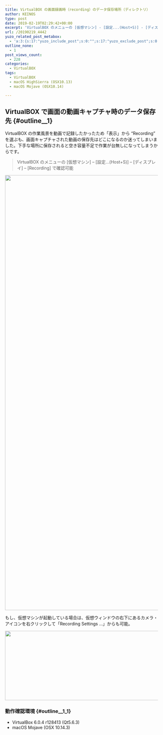 ```yaml
---
title: VirtualBOX の画面録画時（recording）のデータ保存場所（ディレクトリ）
author: KEINOS
type: post
date: 2019-02-19T02:29:42+00:00
excerpt: 'VirtualBOX のメニューの [仮想マシン] - [設定...(Host+S)] - [ディスプレイ] - [Recording] で画面の動画キャプチャ時のデータ保存先ディレクトリが確認できます。'
url: /20190219_4442
yuzo_related_post_metabox:
  - 'a:3:{s:17:"yuzo_include_post";s:0:"";s:17:"yuzo_exclude_post";s:0:"";s:21:"yuzo_disabled_related";N;}'
outline_none:
  - 1
post_views_count:
  - 228
categories:
  - VirtualBOX
tags:
  - VirtualBOX
  - macOS HighSierra (OSX10.13)
  - macOS Mojave (OSX10.14)

---
```

## VirtualBOX で画面の動画キャプチャ時のデータ保存先 {#outline__1}

VirtualBOX の作業風景を動画で記録したかったため「表示」から &#8220;Recording&#8221; を選ぶも、画面キャプチャされた動画の保存先はどこになるのか迷ってしまいました。下手な場所に保存されると空き容量不足で作業が台無しになってしまうからです。

> VirtualBOX のメニューの [仮想マシン] &#8211; [設定&#8230;(Host+S)] &#8211; [ディスプレイ] &#8211; [Recording] で確認可能 

[<img src="https://blog.keinos.com/wordpress/wp-content/uploads/2019/02/スクリーンショット-2019-02-19-11.05.37.png" alt="" width="1772" height="1430" class="aligncenter size-full wp-image-4444" />][1]

もし、仮想マシンが起動している場合は、仮想ウィンドウの右下にあるカメラ・アイコンを右クリックして「Recording Settings &#8230;」からも可能。
  
[<img src="https://blog.keinos.com/wordpress/wp-content/uploads/2019/02/スクリーンショット-2019-02-19-11.08.02.png" alt="" width="762" height="228" class="aligncenter size-full wp-image-4443" />][2]

### 動作確認環境 {#outline__1_1}

  * VirtualBox 6.0.4 r128413 (Qt5.6.3)
  * macOS Mojave (OSX 10.14.3)

 [1]: https://blog.keinos.com/wordpress/wp-content/uploads/2019/02/スクリーンショット-2019-02-19-11.05.37.png
 [2]: https://blog.keinos.com/wordpress/wp-content/uploads/2019/02/スクリーンショット-2019-02-19-11.08.02.png